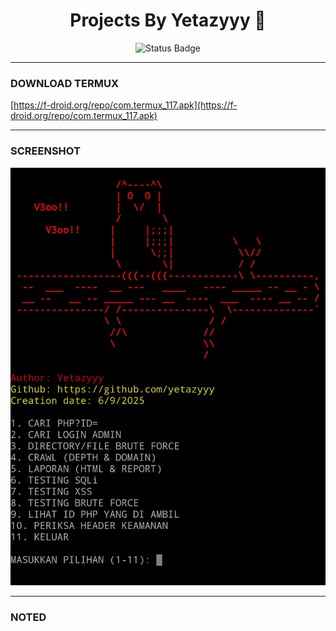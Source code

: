 <h1 align="center">
Projects By Yetazyyy 🦉
</h1>

<p align="center">
  <img src="https://img.shields.io/badge/Status-Active-success?style=for-the-badge" alt="Status Badge" />
</p>

<hr />

### DOWNLOAD TERMUX
[https://f-droid.org/repo/com.termux_117.apk](https://f-droid.org/repo/com.termux_117.apk)

---
### SCREENSHOT
<p align="center">
  <img src="https://github.com/Yetazyyy/OwlXInject/blob/main/Screenshot.jpg?raw=true" alt="Screenshot" style="max-width: 100%; height: auto;" />
</p>

---
### NOTED
